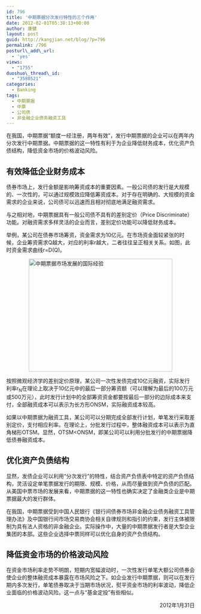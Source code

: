 ```yaml
---
id: 796
title: '中期票据分次发行特性的三个作用'
date: 2012-02-01T05:38:13+00:00
author: 康健
layout: post
guid: http://kangjian.net/blog/?p=796
permalink: /796
posturl\_add\_url:
  - 'yes'
views:
  - "1755"
duoshuo\_thread\_id:
  - "3580521"
categories:
  - Banking
tags:
  - 中期票据
  - 中票
  - 公司债
  - 非金融企业债务融资工具
---
```

在我国，中期票据“额度一经注册，两年有效”，发行中期票据的企业可以在两年内分次发行中期票据。中期票据的这一特性有利于为企业降低财务成本，优化资产负债结构，降低资金市场的价格波动风险。

## 有效降低企业财务成本

债券市场上，发行金额是影响筹资成本的重要因素。一般公司债的发行是大规模的、一次性的，可以通过规模效应降低筹资成本。对于存在明确的、大规模的资金需求的企业来说，公司债可以迅速而且相对彻底地满足融资需求。

与之相对地，中期票据具有一般公司债不具有的差别定价（Price Discriminate）功能。对融资需求多样灵活的企业而言，差别定价功能可以降低财务成本。

举例，某公司在债券市场筹资，资金需求为10亿元。在市场资金面较紧张的时候，企业筹资需求Q越大，对应的利率r越大，二者往往呈正相关关系。如图，此时资金需求曲线r=D(Q)。

[<img style="display: block; float: none; margin-left: auto; margin-right: auto;" title="中期票据市场发展的国际经验" src="http://kangjian.net/images/2012/01/thumb.png" alt="中期票据市场发展的国际经验" width="384" height="301" border="0" />][1]

按照微观经济学的差别定价原理，某公司一次性发债完成10亿元融资，实际发行利率r<sub>N</sub>在理论上取决于10亿元中的最后一部分筹资额（可以理解为最后的100万元或500万元），此时发行计划中的全部筹资资金都要按最后一部分的边际成本来支付，全部融资成本可以表示为长方形ONSM，实际融资成本较高。

如果以中期票据为融资工具，某公司可以分期完成全部发行计划，单笔发行采取差别定价，支付相应利率。在理论上，分批发行过程中，整体融资成本可以表示为直角梯形OTSM。显然，OTSM\<ONSM，即某公司可以利用分批发行的中期票据降低债券融资成本。

## 优化资产负债结构

显然，发债企业可以利用“分次发行”的特性，结合资产负债表中特定的资产负债结构，灵活设定单笔票据发行的期限、规模、价格，从而尽量做到资产负债的匹配。从美国中票市场的发展来看，中期票据的这一特性也确实决定了金融类企业是中期票据最大的发行群体。

在我国，中期票据受到中国人民银行《银行间债券市场非金融企业债务融资工具管理办法》及中国银行间市场交易商协会相关自律规则和指引的约束，发行主体被限制为具有法人资格的非金融企业。实际操作中，大量的中期票据发行者是大型企业集团的本部。这些企业选择中票同样可以优化自身的资产负债结构。

## 降低资金市场的价格波动风险

在资金市场利率走势不明朗，短期内宽幅波动时，一次性发行单笔大额公司债券会使企业的整体融资成本暴露在市场风险之下。如企业发行中期票据，则可以在发行期内多次发行，单笔债券取决于当期市场状况，熨平资金市场的利率波动，降低企业面临的价格波动风险。这一点与“基金定投”有些相似。

<p align="right">
  2012年1月31日
</p>

[1]:	http://kangjian.net/images/2012/01/24b82f002438.png